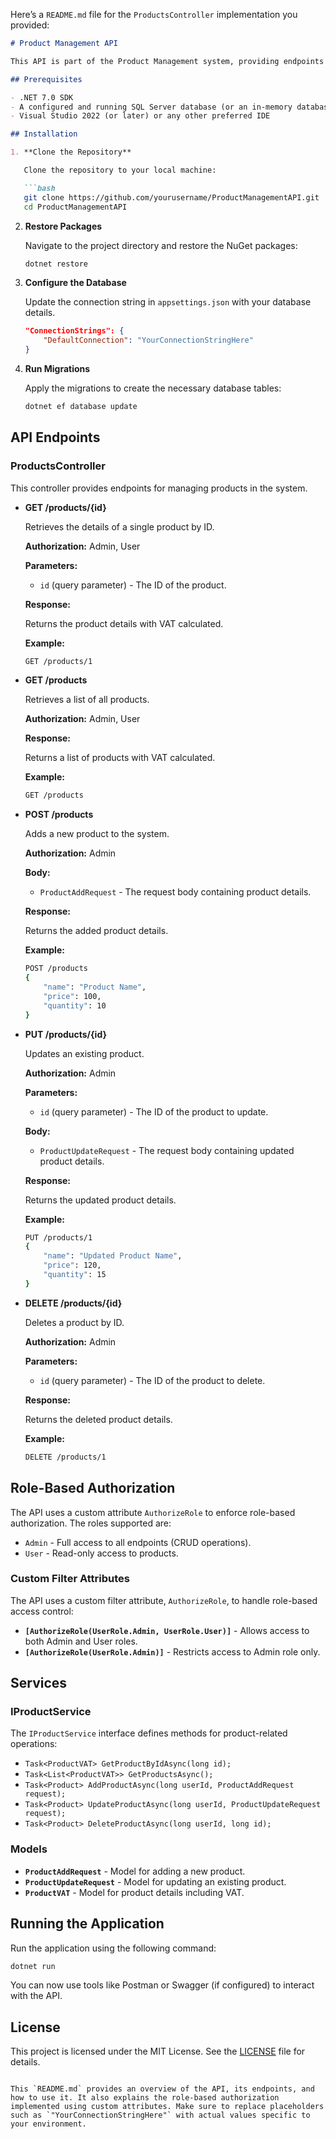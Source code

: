 Here’s a `README.md` file for the `ProductsController` implementation you provided:

```markdown
# Product Management API

This API is part of the Product Management system, providing endpoints for managing products, including retrieving, adding, updating, and deleting products. The API uses role-based authorization to ensure that only authorized users can perform certain actions.

## Prerequisites

- .NET 7.0 SDK
- A configured and running SQL Server database (or an in-memory database for testing)
- Visual Studio 2022 (or later) or any other preferred IDE

## Installation

1. **Clone the Repository**

   Clone the repository to your local machine:

   ```bash
   git clone https://github.com/yourusername/ProductManagementAPI.git
   cd ProductManagementAPI
   ```

2. **Restore Packages**

   Navigate to the project directory and restore the NuGet packages:

   ```bash
   dotnet restore
   ```

3. **Configure the Database**

   Update the connection string in `appsettings.json` with your database details.

   ```json
   "ConnectionStrings": {
       "DefaultConnection": "YourConnectionStringHere"
   }
   ```

4. **Run Migrations**

   Apply the migrations to create the necessary database tables:

   ```bash
   dotnet ef database update
   ```

## API Endpoints

### **ProductsController**

This controller provides endpoints for managing products in the system.

- **GET /products/{id}**
  
  Retrieves the details of a single product by ID.

  **Authorization:** Admin, User

  **Parameters:**
  
  - `id` (query parameter) - The ID of the product.

  **Response:**
  
  Returns the product details with VAT calculated.

  **Example:**
  
  ```bash
  GET /products/1
  ```

- **GET /products**
  
  Retrieves a list of all products.

  **Authorization:** Admin, User

  **Response:**
  
  Returns a list of products with VAT calculated.

  **Example:**
  
  ```bash
  GET /products
  ```

- **POST /products**
  
  Adds a new product to the system.

  **Authorization:** Admin

  **Body:**
  
  - `ProductAddRequest` - The request body containing product details.

  **Response:**
  
  Returns the added product details.

  **Example:**
  
  ```bash
  POST /products
  {
      "name": "Product Name",
      "price": 100,
      "quantity": 10
  }
  ```

- **PUT /products/{id}**
  
  Updates an existing product.

  **Authorization:** Admin

  **Parameters:**
  
  - `id` (query parameter) - The ID of the product to update.

  **Body:**
  
  - `ProductUpdateRequest` - The request body containing updated product details.

  **Response:**
  
  Returns the updated product details.

  **Example:**
  
  ```bash
  PUT /products/1
  {
      "name": "Updated Product Name",
      "price": 120,
      "quantity": 15
  }
  ```

- **DELETE /products/{id}**
  
  Deletes a product by ID.

  **Authorization:** Admin

  **Parameters:**
  
  - `id` (query parameter) - The ID of the product to delete.

  **Response:**
  
  Returns the deleted product details.

  **Example:**
  
  ```bash
  DELETE /products/1
  ```

## Role-Based Authorization

The API uses a custom attribute `AuthorizeRole` to enforce role-based authorization. The roles supported are:

- `Admin` - Full access to all endpoints (CRUD operations).
- `User` - Read-only access to products.

### **Custom Filter Attributes**

The API uses a custom filter attribute, `AuthorizeRole`, to handle role-based access control:

- **`[AuthorizeRole(UserRole.Admin, UserRole.User)]`** - Allows access to both Admin and User roles.
- **`[AuthorizeRole(UserRole.Admin)]`** - Restricts access to Admin role only.

## Services

### **IProductService**

The `IProductService` interface defines methods for product-related operations:

- `Task<ProductVAT> GetProductByIdAsync(long id);`
- `Task<List<ProductVAT>> GetProductsAsync();`
- `Task<Product> AddProductAsync(long userId, ProductAddRequest request);`
- `Task<Product> UpdateProductAsync(long userId, ProductUpdateRequest request);`
- `Task<Product> DeleteProductAsync(long userId, long id);`

### **Models**

- **`ProductAddRequest`** - Model for adding a new product.
- **`ProductUpdateRequest`** - Model for updating an existing product.
- **`ProductVAT`** - Model for product details including VAT.

## Running the Application

Run the application using the following command:

```bash
dotnet run
```

You can now use tools like Postman or Swagger (if configured) to interact with the API.

## License

This project is licensed under the MIT License. See the [LICENSE](LICENSE) file for details.

```

This `README.md` provides an overview of the API, its endpoints, and how to use it. It also explains the role-based authorization implemented using custom attributes. Make sure to replace placeholders such as `"YourConnectionStringHere"` with actual values specific to your environment.
